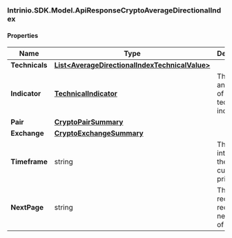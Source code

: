 [//]: # (CLASS:Intrinio.SDK.Model.ApiResponseCryptoAverageDirectionalIndex)

[//]: # (KIND:object)

### Intrinio.SDK.Model.ApiResponseCryptoAverageDirectionalIndex
#### Properties

[//]: # (START_DEFINITION)

Name | Type | Description
------------ | ------------- | -------------
**Technicals** | [**List&lt;AverageDirectionalIndexTechnicalValue&gt;**](AverageDirectionalIndexTechnicalValue.md) |  &nbsp;
**Indicator** | [**TechnicalIndicator**](TechnicalIndicator.md) | The name and symbol of the technical indicator &nbsp;
**Pair** | [**CryptoPairSummary**](CryptoPairSummary.md) |  &nbsp;
**Exchange** | [**CryptoExchangeSummary**](CryptoExchangeSummary.md) |  &nbsp;
**Timeframe** | string | The time interval for the crypto currency prices &nbsp;
**NextPage** | string | The token required to request the next page of the data &nbsp;

[//]: # (END_DEFINITION)


[//]: # (CONTAINED_CLASS:Intrinio.SDK.Model.AverageDirectionalIndexTechnicalValue)


[//]: # (CONTAINED_CLASS:Intrinio.SDK.Model.TechnicalIndicator)


[//]: # (CONTAINED_CLASS:Intrinio.SDK.Model.CryptoPairSummary)


[//]: # (CONTAINED_CLASS:Intrinio.SDK.Model.CryptoExchangeSummary)


